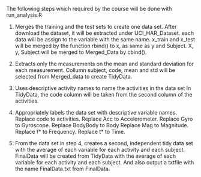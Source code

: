 The following steps which required by the course will be done with run_analysis.R

1. Merges the training and the test sets to create one data set.
After download the dataset, it will be extracted under UCI_HAR_Dataset. each data will be assign to the variable with the same name.
x_train and x_test will be merged by the function rbind() to x, as same as y and Subject.
X, y, Subject will be merged to Merged_Data by cbind().

2. Extracts only the measurements on the mean and standard deviation for each measurement.
Collumn subject, code, mean and std will be selected from Merged_data to create TidyData.

3. Uses descriptive activity names to name the activities in the data set
In TidyData, the code column will be taken from the second column of the activities.

4. Appropriately labels the data set with descriptive variable names.
Replace code to activities.
Replace Acc to Accelerometer.
Replace Gyro to Gyroscope.
Replace BodyBody to Body
Replace Mag to Magnitude.
Replace f* to Frequency.
Replace t* to Time.

5. From the data set in step 4, creates a second, independent tidy data set with the average of each variable for each activity and each subject.
FinalData will be created from TidyData with the average of each variable for each activity and each subject. And also output a txtfile with the name FinalData.txt from FinalData.
